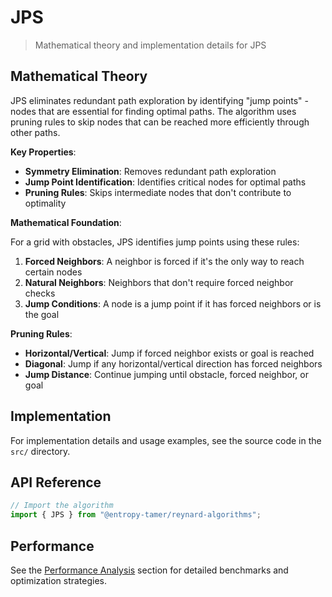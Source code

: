# JPS

> Mathematical theory and implementation details for JPS

## Mathematical Theory

JPS eliminates redundant path exploration by identifying "jump points" - nodes that are essential for finding optimal paths. The algorithm uses pruning rules to skip nodes that can be reached more efficiently through other paths.

**Key Properties**:

- **Symmetry Elimination**: Removes redundant path exploration
- **Jump Point Identification**: Identifies critical nodes for optimal paths
- **Pruning Rules**: Skips intermediate nodes that don't contribute to optimality

**Mathematical Foundation**:

For a grid with obstacles, JPS identifies jump points using these rules:

1. **Forced Neighbors**: A neighbor is forced if it's the only way to reach certain nodes
2. **Natural Neighbors**: Neighbors that don't require forced neighbor checks
3. **Jump Conditions**: A node is a jump point if it has forced neighbors or is the goal

**Pruning Rules**:

- **Horizontal/Vertical**: Jump if forced neighbor exists or goal is reached
- **Diagonal**: Jump if any horizontal/vertical direction has forced neighbors
- **Jump Distance**: Continue jumping until obstacle, forced neighbor, or goal

## Implementation

For implementation details and usage examples, see the source code in the `src/` directory.

## API Reference

```typescript
// Import the algorithm
import { JPS } from "@entropy-tamer/reynard-algorithms";
```

## Performance

See the [Performance Analysis](../performance/) section for detailed benchmarks and optimization strategies.
